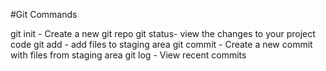 #Git Commands

git init - Create a new git repo
git status- view the changes to your project code
git add - add files to staging area
git commit - Create a new commit with files from staging area
git log - View recent commits